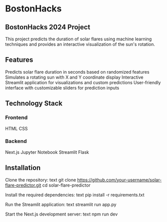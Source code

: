 # BostonHacks
## BostonHacks 2024 Project
This project predicts the duration of solar flares using machine learning techniques and provides an interactive visualization of the sun's rotation.

## Features
Predicts solar flare duration in seconds based on randomized features
Simulates a rotating sun with X and Y coordinate display
Interactive Streamlit application for visualizations and custom predictions
User-friendly interface with customizable sliders for prediction inputs

## Technology Stack
### Frontend
HTML
CSS
### Backend
Next.js
Jupyter Notebook
Streamlit
Flask

## Installation
Clone the repository:
text
git clone https://github.com/your-username/solar-flare-predictor.git
cd solar-flare-predictor

Install the required dependencies:
text
pip install -r requirements.txt

Run the Streamlit application:
text
streamlit run app.py

Start the Next.js development server:
text
npm run dev
